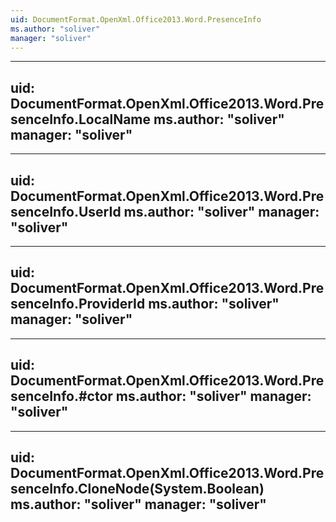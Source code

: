 ```yaml
---
uid: DocumentFormat.OpenXml.Office2013.Word.PresenceInfo
ms.author: "soliver"
manager: "soliver"
---
```


---
uid: DocumentFormat.OpenXml.Office2013.Word.PresenceInfo.LocalName
ms.author: "soliver"
manager: "soliver"
---

---
uid: DocumentFormat.OpenXml.Office2013.Word.PresenceInfo.UserId
ms.author: "soliver"
manager: "soliver"
---

---
uid: DocumentFormat.OpenXml.Office2013.Word.PresenceInfo.ProviderId
ms.author: "soliver"
manager: "soliver"
---

---
uid: DocumentFormat.OpenXml.Office2013.Word.PresenceInfo.#ctor
ms.author: "soliver"
manager: "soliver"
---

---
uid: DocumentFormat.OpenXml.Office2013.Word.PresenceInfo.CloneNode(System.Boolean)
ms.author: "soliver"
manager: "soliver"
---

